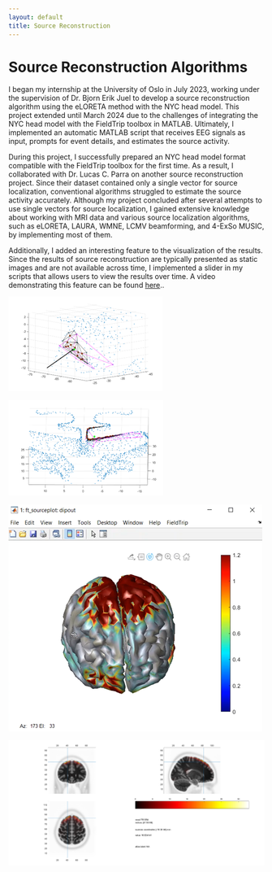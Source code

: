```yaml
---
layout: default
title: Source Reconstruction
---
```


# Source Reconstruction Algorithms

I began my internship at the University of Oslo in July 2023, working under the supervision of Dr. Bjorn Erik Juel to develop a source reconstruction algorithm using the eLORETA method with the NYC head model. This project extended until March 2024 due to the challenges of integrating the NYC head model with the FieldTrip toolbox in MATLAB. Ultimately, I implemented an automatic MATLAB script that receives EEG signals as input, prompts for event details, and estimates the source activity. 

During this project, I successfully prepared an NYC head model format compatible with the FieldTrip toolbox for the first time. As a result, I collaborated with Dr. Lucas C. Parra on another source reconstruction project. Since their dataset contained only a single vector for source localization, conventional algorithms struggled to estimate the source activity accurately. Although my project concluded after several attempts to use single vectors for source localization, I gained extensive knowledge about working with MRI data and various source localization algorithms, such as eLORETA, LAURA, WMNE, LCMV beamforming, and 4-ExSo MUSIC, by implementing most of them.

Additionally, I added an interesting feature to the visualization of the results. Since the results of source reconstruction are typically presented as static images and are not available across time, I implemented a slider in my scripts that allows users to view the results over time. A video demonstrating this feature can be found [here](https://github.com/MahdiBabaei78/EEG-Source-Reconstruction-NYC-Head-Model/blob/master/UI%20Video.mp4)..

![The first attempts to find out what we have in the NYC head model](./Project_Pics/SourceReconstruction/Tri.png)

![The accuracy of downsampling near the edges](./Project_Pics/SourceReconstruction/Tri2.png)

![The results of the final algorithm on a EEG-TMS dataset](./Project_Pics/SourceReconstruction/TMS.PNG)

![The results of another dataset shown on the anatomical MRI](./Project_Pics/SourceReconstruction/MRI.png)



